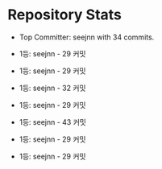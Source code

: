# Repository Stats

- Top Committer: seejnn with 34 commits.

- 1등: seejnn - 29 커밋

- 1등: seejnn - 29 커밋

- 1등: seejnn - 32 커밋

- 1등: seejnn - 29 커밋

- 1등: seejnn - 43 커밋

- 1등: seejnn - 29 커밋

- 1등: seejnn - 29 커밋

